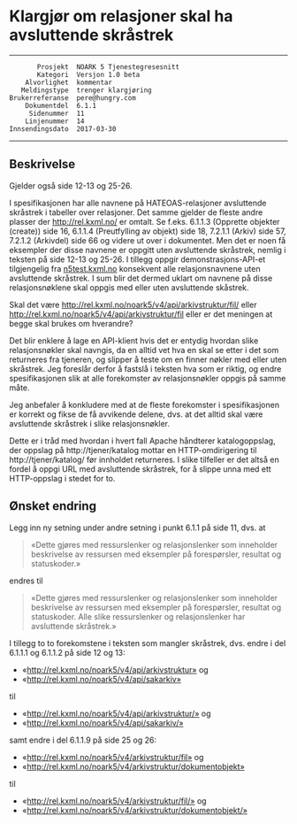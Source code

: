 Klargjør om relasjoner skal ha avsluttende skråstrek
====================================================

 ------------------  ---------------------------------
           Prosjekt  NOARK 5 Tjenestegresesnitt
           Kategori  Versjon 1.0 beta
        Alvorlighet  kommentar
       Meldingstype  trenger klargjøring
    Brukerreferanse  pere@hungry.com
        Dokumentdel  6.1.1
         Sidenummer  11
        Linjenummer  14
    Innsendingsdato  2017-03-30
 ------------------  ---------------------------------

Beskrivelse
-----------

Gjelder også side 12-13 og 25-26.

I spesifikasjonen har alle navnene på HATEOAS-relasjoner avsluttende
skråstrek i tabeller over relasjoner.  Det samme gjelder de fleste
andre plasser der http://rel.kxml.no/ er omtalt.  Se f.eks. 6.1.1.3
(Opprette objekter (create)) side 16, 6.1.1.4 (Preutfylling av objekt)
side 18, 7.2.1.1 (Arkiv) side 57, 7.2.1.2 (Arkivdel) side 66 og videre
ut over i dokumentet.  Men det er noen få eksempler der disse navnene
er oppgitt uten avsluttende skråstrek, nemlig i teksten på side 12-13
og 25-26.  I tillegg oppgir demonstrasjons-API-et tilgjengelig fra
[n5test.kxml.no](http://n5test.kxml.no/api/) konsekvent alle
relasjonsnavnene uten avsluttende skråstrek.  I sum blir det dermed
uklart om navnene på disse relasjonsnøklene skal oppgis med eller uten
avsluttende skåstrek.

Skal det være http://rel.kxml.no/noark5/v4/api/arkivstruktur/fil/
eller http://rel.kxml.no/noark5/v4/api/arkivstruktur/fil eller er det
meningen at begge skal brukes om hverandre?

Det blir enklere å lage en API-klient hvis det er entydig hvordan
slike relasjonsnøkler skal navngis, da en alltid vet hva en skal se
etter i det som returneres fra tjeneren, og slipper å teste om en
finner nøkler med eller uten skråstrek.  Jeg foreslår derfor å fastslå
i teksten hva som er riktig, og endre spesifikasjonen slik at alle
forekomster av relasjonsnøkler oppgis på samme måte.

Jeg anbefaler å konkludere med at de fleste forekomster i
spesifikasjonen er korrekt og fikse de få avvikende delene, dvs. at
det alltid skal være avsluttende skråstrek i slike relasjonsnøkler.

Dette er i tråd med hvordan i hvert fall Apache håndterer
katalogoppslag, der oppslag på http://tjener/katalog mottar en
HTTP-omdirigering til http://tjener/katalog/ før innholdet returneres.
I slike tilfeller er det altså en fordel å oppgi URL med avsluttende
skråstrek, for å slippe unna med ett HTTP-oppslag i stedet for to.

Ønsket endring
--------------

Legg inn ny setning under andre setning i punkt 6.1.1 på side 11, dvs. at

> «Dette gjøres med ressurslenker og relasjonslenker som inneholder
> beskrivelse av ressursen med eksempler på forespørsler, resultat og
> statuskoder.»

endres til

> «Dette gjøres med ressurslenker og relasjonslenker som inneholder
> beskrivelse av ressursen med eksempler på forespørsler, resultat og
> statuskoder.  Alle slike ressurslenker og relasjonslenker har
> avsluttende skråstrek.»

I tillegg to to forekomstene i teksten som mangler skråstrek, dvs.
endre i del 6.1.1.1 og 6.1.1.2 på side 12 og 13:

* «http://rel.kxml.no/noark5/v4/api/arkivstruktur» og
* «http://rel.kxml.no/noark5/v4/api/sakarkiv»

til

* «http://rel.kxml.no/noark5/v4/api/arkivstruktur/» og
* «http://rel.kxml.no/noark5/v4/api/sakarkiv/»

samt endre i del 6.1.1.9 på side 25 og 26:

* «http://rel.kxml.no/noark5/v4/arkivstruktur/fil» og
* «http://rel.kxml.no/noark5/v4/arkivstruktur/dokumentobjekt»

til

* «http://rel.kxml.no/noark5/v4/arkivstruktur/fil/» og
* «http://rel.kxml.no/noark5/v4/arkivstruktur/dokumentobjekt/»
